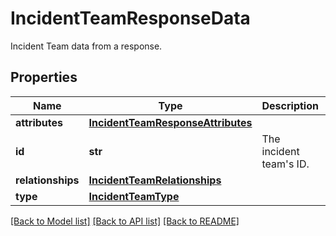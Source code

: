 # IncidentTeamResponseData

Incident Team data from a response.

## Properties

| Name              | Type                                                                    | Description                 | Notes      |
| ----------------- | ----------------------------------------------------------------------- | --------------------------- | ---------- |
| **attributes**    | [**IncidentTeamResponseAttributes**](IncidentTeamResponseAttributes.md) |                             | [optional] |
| **id**            | **str**                                                                 | The incident team&#39;s ID. | [optional] |
| **relationships** | [**IncidentTeamRelationships**](IncidentTeamRelationships.md)           |                             | [optional] |
| **type**          | [**IncidentTeamType**](IncidentTeamType.md)                             |                             | [optional] |

[[Back to Model list]](README.md#documentation-for-models) [[Back to API list]](README.md#documentation-for-api-endpoints) [[Back to README]](README.md)
